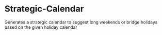 # Strategic-Calendar
Generates a strategic calendar to suggest long weekends or bridge holidays based on the given holiday calendar
